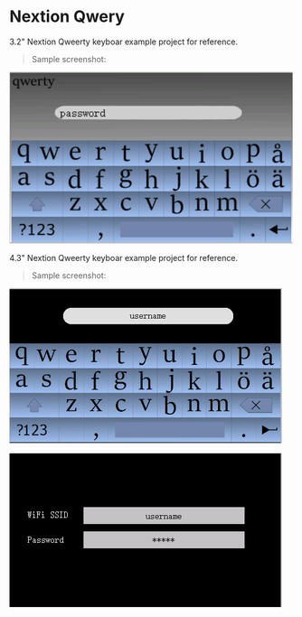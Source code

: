 # Nextion Qwery

3.2" Nextion Qweerty keyboar example project for reference.

> Sample screenshot:

![](screenshots/qwerty.png)



4.3" Nextion Qweerty keyboar example project for reference.
>   Sample screenshot:

![](screenshots/qwerty_43.png)

![](screenshots/Username.png)